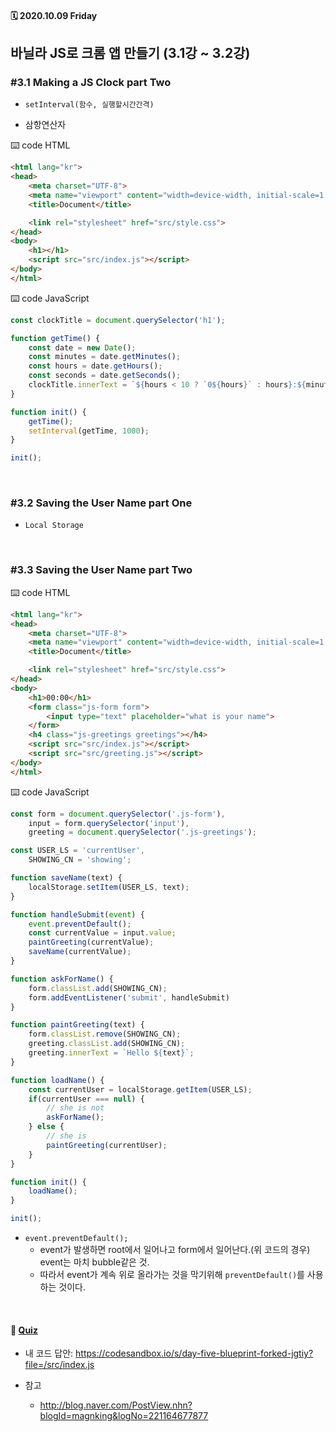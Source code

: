 #### 🗓 2020.10.09 Friday

## 바닐라 JS로 크롬 앱 만들기 (3.1강 ~ 3.2강)

### #3.1 Making a JS Clock part Two
- `setInterval(함수, 실행할시간간격)`

- 삼항연산자

⌨️ code HTML
```html
<html lang="kr">
<head>
    <meta charset="UTF-8">
    <meta name="viewport" content="width=device-width, initial-scale=1.0">
    <title>Document</title>

    <link rel="stylesheet" href="src/style.css">
</head>
<body>
    <h1></h1>
    <script src="src/index.js"></script>
</body>
</html>
```

⌨️ code JavaScript
```javascript
const clockTitle = document.querySelector('h1');

function getTime() {
    const date = new Date();
    const minutes = date.getMinutes();
    const hours = date.getHours();
    const seconds = date.getSeconds();
    clockTitle.innerText = `${hours < 10 ? `0${hours}` : hours}:${minutes < 10 ? `0${minutes}` : minutes}:${seconds < 10 ? `0${seconds}` : seconds}`;
}

function init() {
    getTime();
    setInterval(getTime, 1000);
}

init();
```
<br/>

### #3.2 Saving the User Name part One
- `Local Storage`

<br/>

### #3.3 Saving the User Name part Two
⌨️ code HTML
```html
<html lang="kr">
<head>
    <meta charset="UTF-8">
    <meta name="viewport" content="width=device-width, initial-scale=1.0">
    <title>Document</title>

    <link rel="stylesheet" href="src/style.css">
</head>
<body>
    <h1>00:00</h1>
    <form class="js-form form">
        <input type="text" placeholder="what is your name">
    </form>
    <h4 class="js-greetings greetings"></h4>
    <script src="src/index.js"></script>
    <script src="src/greeting.js"></script>
</body>
</html>
```

⌨️ code JavaScript
```javascript
const form = document.querySelector('.js-form'),
    input = form.querySelector('input'),
    greeting = document.querySelector('.js-greetings');

const USER_LS = 'currentUser',
    SHOWING_CN = 'showing';

function saveName(text) {
    localStorage.setItem(USER_LS, text);
}

function handleSubmit(event) {
    event.preventDefault();
    const currentValue = input.value;
    paintGreeting(currentValue);
    saveName(currentValue);
}

function askForName() {
    form.classList.add(SHOWING_CN);
    form.addEventListener('submit', handleSubmit)
}

function paintGreeting(text) {
    form.classList.remove(SHOWING_CN);
    greeting.classList.add(SHOWING_CN);
    greeting.innerText = `Hello ${text}`;
}

function loadName() {
    const currentUser = localStorage.getItem(USER_LS);
    if(currentUser === null) {
        // she is not
        askForName();
    } else {
        // she is
        paintGreeting(currentUser);
    }
}

function init() {
    loadName();
}

init();
```

- `event.preventDefault();`
  - event가 발생하면 root에서 일어나고 form에서 일어난다.(위 코드의 경우) event는 마치 bubble같은 것. 
  - 따라서 event가 계속 위로 올라가는 것을 막기위해 `preventDefault()`를 사용하는 것이다.

<br/>

#### 📝 [Quiz](https://github.com/EunJaePark/JSstudy/tree/main/vanillaJS_Challenge/Quiz/Day5)
- 내 코드 답안: https://codesandbox.io/s/day-five-blueprint-forked-jgtiy?file=/src/index.js 

- 참고
    - http://blog.naver.com/PostView.nhn?blogId=magnking&logNo=221164677877



